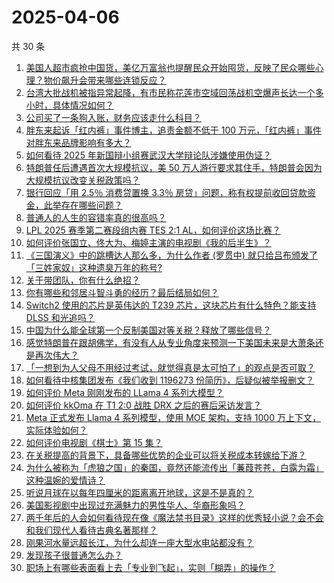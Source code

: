 # 2025-04-06

共 30 条

<!-- BEGIN ZHIHUVIDEO -->
<!-- 最后更新时间 Sun Apr 06 2025 16:18:49 GMT+0800 (China Standard Time) -->
1. [美国人超市疯抢中国货，美亿万富翁也提醒民众开始囤货，反映了民众哪些心理？物价飙升会带来哪些连锁反应？](https://www.zhihu.com/question/1892119678157027050)
1. [台湾大批战机被指异常起降，有市民称花莲市空域回荡战机空爆声长达一个多小时，具体情况如何？](https://www.zhihu.com/question/1891924758309856234)
1. [公司买了一条狗入账，财务应该走什么科目？](https://www.zhihu.com/question/1889445687529304894)
1. [胖东来起诉「红内裤」事件博主，追责金额不低于 100 万元，「红内裤」事件对胖东来品牌影响有多大？](https://www.zhihu.com/question/1892126012273324451)
1. [如何看待 2025 年新国辩小组赛武汉大学辩论队涉嫌使用伪证？](https://www.zhihu.com/question/1891539270549882137)
1. [特朗普任后遭遇首次大规模抗议，美 50 万人游行要求其住手，特朗普会因为大规模抗议改变关税政策吗？](https://www.zhihu.com/question/1892189211408433159)
1. [银行回应「用 2.5％ 消费贷置换 3.3％ 房贷」问题，称有权提前收回贷款资金，此举存在哪些问题？](https://www.zhihu.com/question/1891877110408245800)
1. [普通人的人生的容错率真的很高吗？](https://www.zhihu.com/question/2438025003)
1. [LPL 2025 赛季第二赛段组内赛 TES 2:1 AL，如何评价这场比赛？](https://www.zhihu.com/question/1891954085869122216)
1. [如何评价张国立、佟大为、梅婷主演的电视剧《我的后半生》？](https://www.zhihu.com/question/1889841824618766817)
1. [《三国演义》中的跳槽达人那么多，为什么作者 (罗贯中) 就只给吕布颁发了「三姓家奴」这种遗臭万年的称号?](https://www.zhihu.com/question/14905561191)
1. [关于带团队，你有什么绝招？](https://www.zhihu.com/question/15552280037)
1. [你有哪些和邻居斗智斗勇的经历？最后结局如何？](https://www.zhihu.com/question/1890151303298117690)
1. [Switch2 使用的芯片是英伟达的 T239 芯片，这块芯片有什么特色？能支持 DLSS 和光追吗？](https://www.zhihu.com/question/1890829246903063987)
1. [中国为什么能全球第一个反制美国对等关税？释放了哪些信号？](https://www.zhihu.com/question/1891827986178733863)
1. [感觉特朗普在跟胡佛学，有没有人从专业角度来预测一下美国未来是大萧条还是再次伟大？](https://www.zhihu.com/question/14285637716)
1. [「一想到为人父母不用经过考试，就觉得真是太可怕了」的观点是否可取？](https://www.zhihu.com/question/56695408)
1. [如何看待中核集团发布《我们收到 1196273 份简历》，后疑似被举报删文？](https://www.zhihu.com/question/1891942126427817911)
1. [如何评价 Meta 刚刚发布的 LLama 4 系列大模型？](https://www.zhihu.com/question/1892119259968165459)
1. [如何评价 kkOma 在 T1 2:0 战胜 DRX 之后的赛后采访发言？](https://www.zhihu.com/question/1891873112427058200)
1. [Meta 正式发布 Llama 4 系列模型，使用 MOE 架构，支持 1000 万上下文，实际体验如何？](https://www.zhihu.com/question/1892067881098903620)
1. [如何评价电视剧《棋士》第 15 集？](https://www.zhihu.com/question/1891963787281658314)
1. [在关税提高的背景下，具备哪些优势的企业可以将关税成本转嫁给下游？](https://www.zhihu.com/question/1891137799824046042)
1. [为什么被称为「虎狼之国」的秦国，竟然还能流传出「蒹葭苍苍，白露为霜」这种温婉的爱情诗？](https://www.zhihu.com/question/1889667997804770433)
1. [听说月球在以每年四厘米的距离离开地球，这是不是真的？](https://www.zhihu.com/question/299894978)
1. [美国影视剧中出现过充满魅力的男性华人、华裔形象吗？](https://www.zhihu.com/question/486092829)
1. [两千年后的人会如何看待现在像《魔法禁书目录》这样的优秀轻小说？会不会和我们现代人看待古典名著那样？](https://www.zhihu.com/question/4474241149)
1. [刚果河水量远超长江，为什么却连一座大型水电站都没有？](https://www.zhihu.com/question/1888989861488345783)
1. [发现孩子很普通怎么办？](https://www.zhihu.com/question/412620700)
1. [职场上有哪些表面看上去「专业到飞起」，实则「糊弄」的操作？](https://www.zhihu.com/question/1888269883768272498)
<!-- END ZHIHUVIDEO -->
